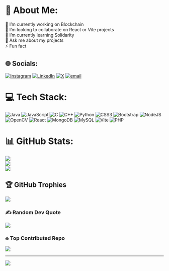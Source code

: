 
# 💫 About Me:
🔭 I’m currently working on Blockchain<br>👯 I’m looking to collaborate on React or Vite projects<br>🌱 I’m currently learning Solidarity<br>💬 Ask me about my projects<br>⚡ Fun fact


## 🌐 Socials:
[![Instagram](https://img.shields.io/badge/Instagram-%23E4405F.svg?logo=Instagram&logoColor=white)](https://instagram.com/_.anish_24._) [![LinkedIn](https://img.shields.io/badge/LinkedIn-%230077B5.svg?logo=linkedin&logoColor=white)](https://linkedin.com/in/anish-gunagi) [![X](https://img.shields.io/badge/X-black.svg?logo=X&logoColor=white)](https://x.com/gunagi_anish) [![email](https://img.shields.io/badge/Email-D14836?logo=gmail&logoColor=white)](mailto:anishgunagi24@gmail.com) 

# 💻 Tech Stack:
![Java](https://img.shields.io/badge/java-%23ED8B00.svg?style=for-the-badge&logo=openjdk&logoColor=white) ![JavaScript](https://img.shields.io/badge/javascript-%23323330.svg?style=for-the-badge&logo=javascript&logoColor=%23F7DF1E) ![C](https://img.shields.io/badge/c-%2300599C.svg?style=for-the-badge&logo=c&logoColor=white) ![C++](https://img.shields.io/badge/c++-%2300599C.svg?style=for-the-badge&logo=c%2B%2B&logoColor=white) ![Python](https://img.shields.io/badge/python-3670A0?style=for-the-badge&logo=python&logoColor=ffdd54) ![CSS3](https://img.shields.io/badge/css3-%231572B6.svg?style=for-the-badge&logo=css3&logoColor=white) ![Bootstrap](https://img.shields.io/badge/bootstrap-%238511FA.svg?style=for-the-badge&logo=bootstrap&logoColor=white) ![NodeJS](https://img.shields.io/badge/node.js-6DA55F?style=for-the-badge&logo=node.js&logoColor=white) ![OpenCV](https://img.shields.io/badge/opencv-%23white.svg?style=for-the-badge&logo=opencv&logoColor=white) ![React](https://img.shields.io/badge/react-%2320232a.svg?style=for-the-badge&logo=react&logoColor=%2361DAFB) ![MongoDB](https://img.shields.io/badge/MongoDB-%234ea94b.svg?style=for-the-badge&logo=mongodb&logoColor=white) ![MySQL](https://img.shields.io/badge/mysql-4479A1.svg?style=for-the-badge&logo=mysql&logoColor=white) ![Vite](https://img.shields.io/badge/vite-%23646CFF.svg?style=for-the-badge&logo=vite&logoColor=white) ![PHP](https://img.shields.io/badge/php-%23777BB4.svg?style=for-the-badge&logo=php&logoColor=white)
# 📊 GitHub Stats:
![](https://github-readme-stats.vercel.app/api?username=gunagi-anish&theme=dark&hide_border=false&include_all_commits=false&count_private=false)<br/>
![](https://nirzak-streak-stats.vercel.app/?user=gunagi-anish&theme=dark&hide_border=false)<br/>
![](https://github-readme-stats.vercel.app/api/top-langs/?username=gunagi-anish&theme=dark&hide_border=false&include_all_commits=false&count_private=false&layout=compact)

## 🏆 GitHub Trophies
![](https://github-profile-trophy.vercel.app/?username=gunagi-anish&theme=radical&no-frame=false&no-bg=false&margin-w=4)

### ✍️ Random Dev Quote
![](https://quotes-github-readme.vercel.app/api?type=horizontal&theme=radical)

### 🔝 Top Contributed Repo
![](https://github-contributor-stats.vercel.app/api?username=gunagi-anish&limit=5&theme=dark&combine_all_yearly_contributions=true)

---
[![](https://visitcount.itsvg.in/api?id=gunagi-anish&icon=0&color=0)](https://visitcount.itsvg.in)

<!-- Proudly created with GPRM ( https://gprm.itsvg.in ) -->

